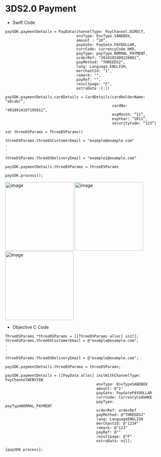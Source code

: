 

# 3DS2.0 Payment
* Swift Code
```
paySDK.paymentDetails = PayData(channelType: PayChannel.DIRECT,
                                envType: EnvType.SANDBOX,
                                amount : “10”,
                                payGate: PayGate.PAYDOLLAR,
                                currCode: currencyCode.HKD,
                                payType: payType.NORMAL_PAYMENT,
                                orderRef: "2018102409220001”,
                                payMethod: "THREEDS2",
                                lang: Language.ENGLISH,
                                merchantId: "1",
                                remark: "",
                                payRef: "",
                                resultpage: "F",
                                extraData :[:])

paySDK.paymentDetails.cardDetails = CardDetails(cardHolderName: “abcabc”,
                                                cardNo: "4918914107195011”,
                                                expMonth: “11”,
                                                expYear: “2011”,
                                                securityCode: “123”)
                                                
var threeDSParams = ThreeDSParams()

threeDSParams.threeDSCustomerEmail = "example@example.com"
.
.
.
threeDSParams.threeDSDeliveryEmail = "example1@example.com"

paySDK.paymentDetails.threeDSParams = threeDSParams

paySDK.process();

```

<img width="220" alt="image" src="https://user-images.githubusercontent.com/57219862/80250494-9c5de300-8691-11ea-8f69-70cc480f38ca.png"> <img width="220" alt="image" src="https://user-images.githubusercontent.com/57219862/80250511-a54eb480-8691-11ea-8162-f1cb006680e4.png">
<img width="220" alt="image" src="https://user-images.githubusercontent.com/57219862/80250532-ae3f8600-8691-11ea-90ab-4e887e6e7391.png">

* Objective C Code
```
ThreeDSParams *threeDSParams = [[ThreeDSParams alloc] init];
threeDSParams.threeDSCustomerEmail = @"example@example.com";
.
.
.
threeDSParams.threeDSDeliveryEmail = @"example@example.com";

paySDK.paymentDetails.threeDSParams = threeDSParams;

paySDK.paymentDetails = [[PayData alloc] initWithChannelType: PayChannelWEBVIEW
                                         envType: EnvTypeSANDBOX
                                         amount: @"1"
                                         payGate: PayGatePAYDOLLAR
                                         currCode: CurrencyCodeHKD
                                         payType: payTypeNORMAL_PAYMENT
                                         orderRef: orderRef
                                         payMethod: @"THREEDS2"
                                         lang: LanguageENGLISH
                                         merchantId: @"1234"
                                         remark: @"123"
                                         payRef: @""
                                         resultpage: @"F"
                                         extraData: nil];
                                                   
[paySDK process];
```
